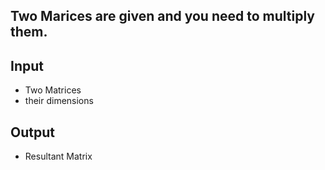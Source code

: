 ## Two Marices are given and you need to multiply them.

## Input
- Two Matrices
- their dimensions

## Output
- Resultant Matrix
